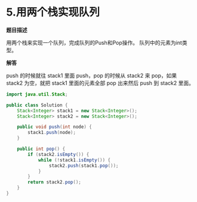 # 5.用两个栈实现队列

**题目描述**

用两个栈来实现一个队列，完成队列的Push和Pop操作。 队列中的元素为int类型。

**解答**

push 的时候就往 stack1 里面 push，pop 的时候从 stack2 来 pop，如果 stack2 为空，就把 stack1 里面的元素全部 pop 出来然后 push 到 stack2 里面。

```java
import java.util.Stack;

public class Solution {
    Stack<Integer> stack1 = new Stack<Integer>();
    Stack<Integer> stack2 = new Stack<Integer>();

    public void push(int node) {
        stack1.push(node);
    }

    public int pop() {
        if (stack2.isEmpty()) {
            while (!stack1.isEmpty()) {
                stack2.push(stack1.pop());
            }
        }
        return stack2.pop();
    }
}
```